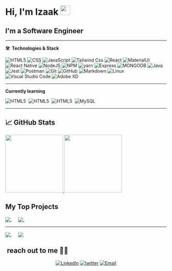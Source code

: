 <!-- ![Header](https://github.com/izaakwalz/izaakwalz/blob/main/izaakwalz.png "Header") -->

# Hi, I'm Izaak <img src="https://raw.githubusercontent.com/MartinHeinz/MartinHeinz/master/wave.gif" width="30px">

## I'm a Software Engineer 
---

**🛠 &nbsp;Technologies & Stack**
  
  ![HTML5](https://img.shields.io/badge/-HTML5-333333?style=flat&logo=HTML5)
  ![CSS](https://img.shields.io/badge/-CSS-333333?style=flat&logo=CSS3&logoColor=1572B6)
  ![JavaScript](https://img.shields.io/badge/-JavaScript-333333?style=flat&logo=javascript)
  ![Tailwind Css](https://img.shields.io/badge/-Tailwind%20Css-333333?style=flat&logo=tailwindcss)
  ![React](https://img.shields.io/badge/-React-333333?style=flat&logo=react)
  ![MaterialUI](https://img.shields.io/badge/-Material%20UI-333333?style=flat&logo=materialui)
  ![React Native](https://img.shields.io/badge/-React%20Native-333333?style=flat&logo=react)
  ![NodeJS](https://img.shields.io/badge/-Node.Js-333333?style=flat&logo=node.js)
  ![NPM](https://img.shields.io/badge/-npm-333333?style=flat&logo=npm)
  ![yarn](https://img.shields.io/badge/-yarn-333333?style=flat&logo=yarn)
  ![Express](https://img.shields.io/badge/-Express-333333?style=flat&logo=Express)
  ![MONGODB](https://img.shields.io/badge/-MongoDb-333333?style=flat&logo=MongoDb)
  ![Java](https://img.shields.io/badge/-Java-333333?style=flat&logo=Java&logoColor=007396)
  ![Jest](https://img.shields.io/badge/-Jest-333333?style=flat&logo=jest)
  ![Postman](https://img.shields.io/badge/-Postman-333333?style=flat&logo=postman)
  ![Git](https://img.shields.io/badge/-Git-333333?style=flat&logo=git)
  ![GitHub](https://img.shields.io/badge/-GitHub-333333?style=flat&logo=github)
  ![Markdown](https://img.shields.io/badge/-Markdown-333333?style=flat&logo=markdown)
  ![Linux](https://img.shields.io/badge/-Linux-333333?style=flat&logo=linux&logoColor=007ACC)
  ![Visual Studio Code](https://img.shields.io/badge/-Visual%20Studio%20Code-333333?style=flat&logo=visual-studio-code&logoColor=007ACC)
  ![Adobe XD](https://img.shields.io/badge/-Adobe%20XD-333333?style=flat&logo=adobe-xd&logoColor=007ACC)
<!--   ![Trello](https://img.shields.io/badge/-Trello-333333?style=flat&logo=trello&logoColor=007ACC) -->
  ---

**Currently learning**

<span>![HTML5](https://img.shields.io/badge/-TypeScript-333333?style=flat&logo=typeScript)</span>&nbsp;
<span>![HTML5](https://img.shields.io/badge/-Solidity-333333?style=flat&logo=solidity)</span>&nbsp;
<span>![HTML5](https://img.shields.io/badge/-Web3-333333?style=flat&logo=web3)</span>&nbsp;
<span>![MySQL](https://img.shields.io/badge/-MySQL-333333?style=flat&logo=mysql)</span>
<!-- <span>![HTML5](https://img.shields.io/badge/-go-333333?style=flat&logo=go)</span>&nbsp; -->

---

## &#x1f4c8; GitHub Stats
<!-- 
[![Izaakwalz's github stats](https://github-readme-stats.vercel.app/api?username=izaakwalz&count_private=true&show_icons=true&theme=react)](https://github.com/murewaashiru/github-readme-stats) -->
<a href="https://github.com/izaakwalz">
  <img height="180em" src="https://github-readme-stats.vercel.app/api?username=izaakwalz&count_private=true&show_icons=true&theme=react" />
  <img height="180em" src="https://github-readme-stats.vercel.app/api/top-langs/?username=izaakwalz&theme=react&layout=compact" />
</a>

## My Top Projects

<a href="https://github.com/izaakwalz/tutor-online-app">
  <img align="center" src="https://github-readme-stats.vercel.app/api/pin/?username=izaakwalz&repo=tutor-online-app&count_private=true&show_icons=true&theme=react" />
</a>&nbsp;&nbsp;&nbsp;&nbsp;

<a href="https://github.com/izaakwalz/tutor-online-api">
  <img align="center" src="https://github-readme-stats.vercel.app/api/pin/?username=izaakwalz&repo=tutor-online-api&count_private=true&show_icons=true&theme=react" />
</a>&nbsp;&nbsp;&nbsp;&nbsp;

<br>

---

<a href="https://github.com/izaakwalz/">
  <img align="center" src="https://github-readme-stats.vercel.app/api/pin/?username=izaakwalz&repo=bookclubz&count_private=true&show_icons=true&theme=react" />
</a>&nbsp;&nbsp;&nbsp;&nbsp;

<a href="https://github.com/izaakwalz/">
  <img align="center" src="https://github-readme-stats.vercel.app/api/pin/?username=izaakwalz&repo=HNGI8xI4G-TASKS&count_private=true&show_icons=true&theme=react" />
</a>

<br/>

## &nbsp;reach out to me 🤝🏻

<p align="center">
<a href="https://www.linkedin.com/in/izaakwalz/" target="blank"><img alt="LinkedIn" src="https://img.shields.io/badge/LinkedIn-izaakwalz-blue?style=flat-square&logo=linkedin"></a>
<a href="https://www.twitter.com/izaakwalz/"><img alt="twitter" src="https://img.shields.io/badge/Twitter-izaakwalz-blue?style=flat-square&logo=twitter"></a>
<a href="mailto:chukwumaizaak@gmail.com"><img alt="Email" src="https://img.shields.io/badge/Email-chukwumaizaak@gmail.com-blue?style=flat-square&logo=gmail"></a>
</p>

<!--
**izaakwalz/izaakwalz** is a ✨ _special_ ✨ repository because its `README.md` (this file) appears on your GitHub profile.

Here are some ideas to get you started:

- 🔭 I’m currently working on ...
- 🌱 I’m currently learning ...
- 👯 I’m looking to collaborate on ...
- 🤔 I’m looking for help with ...
- 💬 Ask me about ...
- 📫 How to reach me: ...
- 😄 Pronouns: ...
- ⚡ Fun fact: ...
-->
